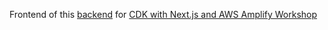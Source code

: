 Frontend of this [backend](https://github.com/s4nt14go/workshop-cdk-appsync-next-backend) for [CDK with Next.js and AWS Amplify Workshop](https://github.com/dabit3/next.js-cdk-amplify-workshop) 
